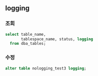 ## logging

### 조회

```sql
select table_name,
       tablespace_name, status, logging
  from dba_tables;
```

### 수정

```sql
alter table nologging_test3 logging;
```

